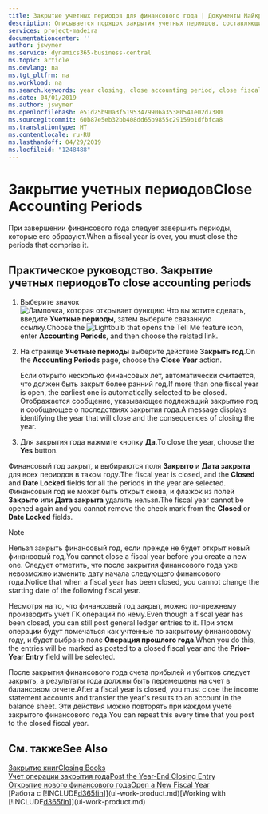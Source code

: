```yaml
---
title: Закрытие учетных периодов для финансового года | Документы Майкрософт
description: Описывается порядок закрытия учетных периодов, составляющих финансовый год.
services: project-madeira
documentationcenter: ''
author: jswymer
ms.service: dynamics365-business-central
ms.topic: article
ms.devlang: na
ms.tgt_pltfrm: na
ms.workload: na
ms.search.keywords: year closing, close accounting period, close fiscal year, bank account detailed trial balance
ms.date: 04/01/2019
ms.author: jswymer
ms.openlocfilehash: e51d25b90a3f51953479906a35380541e02d7380
ms.sourcegitcommit: 60b87e5eb32bb408dd65b9855c29159b1dfbfca8
ms.translationtype: HT
ms.contentlocale: ru-RU
ms.lasthandoff: 04/29/2019
ms.locfileid: "1248488"
---
```

# <a name="close-accounting-periods"></a><span data-ttu-id="1bdd9-103">Закрытие учетных периодов</span><span class="sxs-lookup"><span data-stu-id="1bdd9-103">Close Accounting Periods</span></span>
<span data-ttu-id="1bdd9-104">При завершении финансового года следует завершить периоды, которые его образуют.</span><span class="sxs-lookup"><span data-stu-id="1bdd9-104">When a fiscal year is over, you must close the periods that comprise it.</span></span>

## <a name="to-close-accounting-periods"></a><span data-ttu-id="1bdd9-105">Практическое руководство. Закрытие учетных периодов</span><span class="sxs-lookup"><span data-stu-id="1bdd9-105">To close accounting periods</span></span>
1. <span data-ttu-id="1bdd9-106">Выберите значок ![Лампочка, которая открывает функцию Что вы хотите сделать](media/ui-search/search_small.png "Что вы хотите сделать"), введите **Учетные периоды**, затем выберите связанную ссылку.</span><span class="sxs-lookup"><span data-stu-id="1bdd9-106">Choose the ![Lightbulb that opens the Tell Me feature](media/ui-search/search_small.png "Tell me what you want to do") icon, enter **Accounting Periods**, and then choose the related link.</span></span>
2. <span data-ttu-id="1bdd9-107">На странице **Учетные периоды** выберите действие **Закрыть год**.</span><span class="sxs-lookup"><span data-stu-id="1bdd9-107">On the **Accounting Periods** page, choose the **Close Year** action.</span></span>

    <span data-ttu-id="1bdd9-108">Если открыто несколько финансовых лет, автоматически считается, что должен быть закрыт более ранний год.</span><span class="sxs-lookup"><span data-stu-id="1bdd9-108">If more than one fiscal year is open, the earliest one is automatically selected to be closed.</span></span> <span data-ttu-id="1bdd9-109">Отображается сообщение, указывающее подлежащий закрытию год и сообщающее о последствиях закрытия года.</span><span class="sxs-lookup"><span data-stu-id="1bdd9-109">A message displays identifying the year that will close and the consequences of closing the year.</span></span>
3. <span data-ttu-id="1bdd9-110">Для закрытия года нажмите кнопку **Да**.</span><span class="sxs-lookup"><span data-stu-id="1bdd9-110">To close the year, choose the **Yes** button.</span></span>

<span data-ttu-id="1bdd9-111">Финансовый год закрыт, и выбираются поля **Закрыто** и **Дата закрыта** для всех периодов в таком году.</span><span class="sxs-lookup"><span data-stu-id="1bdd9-111">The fiscal year is closed, and the **Closed** and **Date Locked** fields for all the periods in the year are selected.</span></span> <span data-ttu-id="1bdd9-112">Финансовый год не может быть открыт снова, и флажок из полей **Закрыто** или **Дата закрыта** удалить нельзя.</span><span class="sxs-lookup"><span data-stu-id="1bdd9-112">The fiscal year cannot be opened again and you cannot remove the check mark from the **Closed** or **Date Locked** fields.</span></span>

> [!NOTE]  
>   <span data-ttu-id="1bdd9-113">Нельзя закрыть финансовый год, если прежде не будет открыт новый финансовый год.</span><span class="sxs-lookup"><span data-stu-id="1bdd9-113">You cannot close a fiscal year before you create a new one.</span></span> <span data-ttu-id="1bdd9-114">Следует отметить, что после закрытия финансового года уже невозможно изменить дату начала следующего финансового года.</span><span class="sxs-lookup"><span data-stu-id="1bdd9-114">Notice that when a fiscal year has been closed, you cannot change the starting date of the following fiscal year.</span></span>

<span data-ttu-id="1bdd9-115">Несмотря на то, что финансовый год закрыт, можно по-прежнему производить учет ГК операций по нему.</span><span class="sxs-lookup"><span data-stu-id="1bdd9-115">Even though a fiscal year has been closed, you can still post general ledger entries to it.</span></span> <span data-ttu-id="1bdd9-116">При этом операции будут помечаться как учтенные по закрытому финансовому году, и будет выбрано поле **Операция прошлого года**.</span><span class="sxs-lookup"><span data-stu-id="1bdd9-116">When you do this, the entries will be marked as posted to a closed fiscal year and the **Prior-Year Entry** field will be selected.</span></span>

<span data-ttu-id="1bdd9-117">После закрытия финансового года счета прибылей и убытков следует закрыть, а результаты года должны быть перемещены на счет в балансовом отчете.</span><span class="sxs-lookup"><span data-stu-id="1bdd9-117">After a fiscal year is closed, you must close the income statement accounts and transfer the year's results to an account in the balance sheet.</span></span> <span data-ttu-id="1bdd9-118">Эти действия можно повторять при каждом учете закрытого финансового года.</span><span class="sxs-lookup"><span data-stu-id="1bdd9-118">You can repeat this every time that you post to the closed fiscal year.</span></span>

## <a name="see-also"></a><span data-ttu-id="1bdd9-119">См. также</span><span class="sxs-lookup"><span data-stu-id="1bdd9-119">See Also</span></span>
[<span data-ttu-id="1bdd9-120">Закрытие книг</span><span class="sxs-lookup"><span data-stu-id="1bdd9-120">Closing Books</span></span>](year-close-books.md)  
[<span data-ttu-id="1bdd9-121">Учет операции закрытия года</span><span class="sxs-lookup"><span data-stu-id="1bdd9-121">Post the Year-End Closing Entry</span></span>](year-how-post-year-end-close-entry.md)  
[<span data-ttu-id="1bdd9-122">Открытие нового финансового года</span><span class="sxs-lookup"><span data-stu-id="1bdd9-122">Open a New Fiscal Year</span></span>](finance-how-open-new-fiscal-year.md)  
<span data-ttu-id="1bdd9-123">[Работа с [!INCLUDE[d365fin](includes/d365fin_md.md)]](ui-work-product.md)</span><span class="sxs-lookup"><span data-stu-id="1bdd9-123">[Working with [!INCLUDE[d365fin](includes/d365fin_md.md)]](ui-work-product.md)</span></span>
